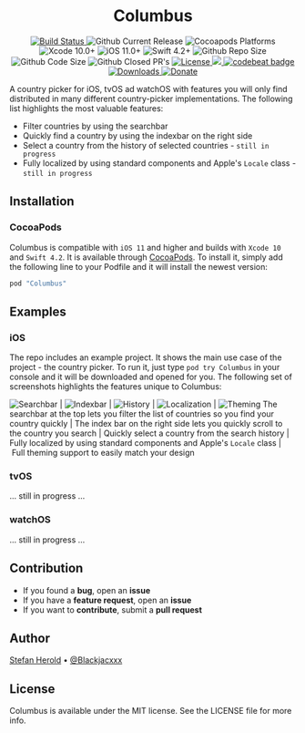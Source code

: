 <!-- <p align="center">
<img src="./icon.png" alt="Columbus" height="128" width="128">
</p> -->

<h1 align="center">Columbus</h1>

<p align="center">
  <a href="https://app.bitrise.io/build/ddeb8a6c0cf9a616">
    <img alt="Build Status" src="https://app.bitrise.io/app/f12f3f1a861800f0/status.svg?token=yxLmeCg3EaFOFnZKhbHGrQ&branch=develop"/>
  </a>
  <img alt="Github Current Release" src="https://img.shields.io/github/release/blackjacx/Columbus.svg" /> 
  <img alt="Cocoapods Platforms" src="https://img.shields.io/cocoapods/p/Columbus.svg"/>
  <img alt="Xcode 10.0+" src="https://img.shields.io/badge/Xcode-10.0%2B-blue.svg"/>
  <img alt="iOS 11.0+" src="https://img.shields.io/badge/iOS-11.0%2B-blue.svg"/>
  <img alt="Swift 4.2+" src="https://img.shields.io/badge/Swift-4.2%2B-orange.svg"/>
  <img alt="Github Repo Size" src="https://img.shields.io/github/repo-size/blackjacx/Columbus.svg" />
  <img alt="Github Code Size" src="https://img.shields.io/github/languages/code-size/blackjacx/Columbus.svg" />
  <img alt="Github Closed PR's" src="https://img.shields.io/github/issues-pr-closed/blackjacx/Columbus.svg" />
  <!-- <a href="https://github.com/Carthage/Carthage">
    <img alt="Carthage compatible" src="https://img.shields.io/badge/Carthage-Compatible-brightgreen.svg?style=flat"/>
  </a> -->
  <a href="https://github.com/Blackjacx/Columbus/blob/develop/LICENSE?raw=true">
    <img alt="License" src="https://img.shields.io/cocoapods/l/Columbus.svg?style=flat"/>
  </a>
  <a href="https://codecov.io/gh/Blackjacx/Columbus">
    <img src="https://codecov.io/gh/Blackjacx/Columbus/branch/develop/graph/badge.svg" />
  </a>
  <a href="https://codebeat.co/projects/github-com-blackjacx-columbus-develop">
    <img alt="codebeat badge" src="https://codebeat.co/badges/fe69c0cf-173d-405d-8072-006504cff51e" />
  </a>
  <a href="https://cocoapods.org/pods/Columbus">
    <img alt="Downloads" src="https://img.shields.io/cocoapods/dt/Columbus.svg?maxAge=3600&style=flat" />
  </a>
  <a href="https://www.paypal.me/STHEROLD">
    <img alt="Donate" src="https://img.shields.io/badge/Donate-PayPal-blue.svg"/>
  </a>
</p>

A country picker for iOS, tvOS ad watchOS with features you will only find distributed in many different country-picker implementations. The following list highlights the most valuable features:
- Filter countries by using the searchbar
- Quickly find a country by using the indexbar on the right side
- Select a country from the history of selected countries - `still in progress`
- Fully localized by using standard components and Apple's `Locale` class - `still in progress`

## Installation

### CocoaPods

Columbus is compatible with `iOS 11` and higher and builds with `Xcode 10` and `Swift 4.2`. It is available through [CocoaPods](https://cocoapods.org/pods/Columbus). To install it, simply add the following line to your Podfile and it will install the newest version:

```ruby
pod "Columbus"
```

## Examples

### iOS

The repo includes an example project. It shows the main use case of the project - the country picker. To run it, just type `pod try Columbus` in your console and it will be downloaded and opened for you. The following set of screenshots highlights the features unique to Columbus:

![Searchbar](./github/assets/searchbar.png) | ![Indexbar](./github/assets/indexbar.png) | ![History](./github/assets/history.png) | ![Localization](./github/assets/localization.png) | ![Theming](./github/assets/theming.png)
The searchbar at the top lets you filter the list of countries so you find your country quickly | The index bar on the right side lets you quickly scroll to the country you search | Quickly select a country from the search history | Fully localized by using standard components and Apple's `Locale` class | Full theming support to easily match your design

### tvOS
... still in progress ...

### watchOS
... still in progress ...

## Contribution

- If you found a **bug**, open an **issue**
- If you have a **feature request**, open an **issue**
- If you want to **contribute**, submit a **pull request**

## Author

[Stefan Herold](mailto:stefan.herold@gmail.com) • [@Blackjacxxx](https://twitter.com/Blackjacxxx)

## License

Columbus is available under the MIT license. See the LICENSE file for more info.
